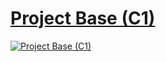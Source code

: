 # [Project Base (C1)](/../../../)
 
[![Project Base (C1)](https://user-images.githubusercontent.com/36441664/167768187-9ace87a3-a7c1-45f2-b5c3-836cfd4dcf06.png)](https://chetabahana.github.io/)

